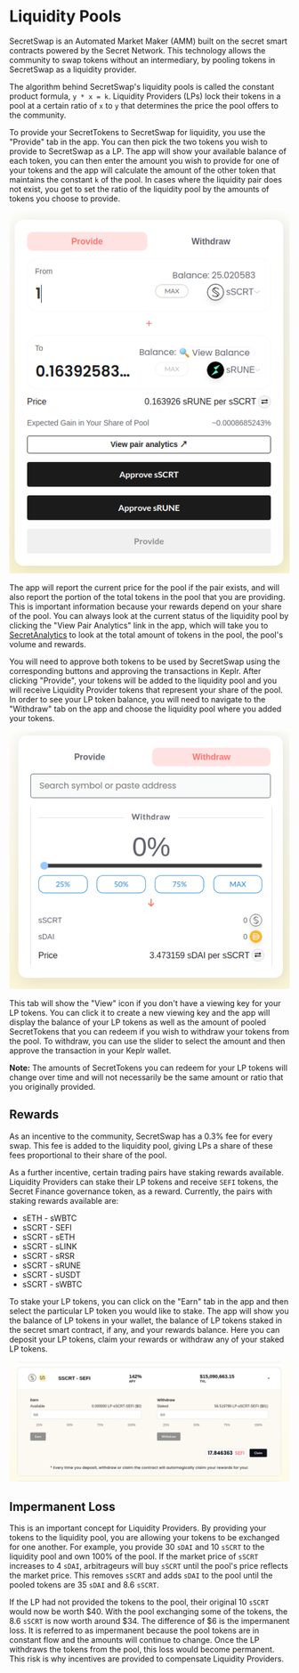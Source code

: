 # Liquidity Pools

SecretSwap is an Automated Market Maker (AMM) built on the secret smart contracts powered by the Secret Network. This technology allows the community to swap tokens without an intermediary, by pooling tokens in SecretSwap as a liquidity provider.

The algorithm behind SecretSwap's liquidity pools is called the constant product formula, `y * x = k`. Liquidity Providers (LPs) lock their tokens in a pool at a certain ratio of `x` to `y` that determines the price the pool offers to the community.

To provide your SecretTokens to SecretSwap for liquidity, you use the "Provide" tab in the app. You can then pick the two tokens you wish to provide to SecretSwap as a LP. The app will show your available balance of each token, you can then enter the amount you wish to provide for one of your tokens and the app will calculate the amount of the other token that maintains the constant `k` of the pool. In cases where the liquidity pair does not exist, you get to set the ratio of the liquidity pool by the amounts of tokens you choose to provide.

![](lp1.png "Liquidity")

The app will report the current price for the pool if the pair exists, and will also report the portion of the total tokens in the pool that you are providing. This is important information because your rewards depend on your share of the pool. You can always look at the current status of the liquidity pool by clicking the "View Pair Analytics" link in the app, which will take you to [SecretAnalytics](https://secretanalytics.xyz/) to look at the total amount of tokens in the pool, the pool's volume and rewards.

You will need to approve both tokens to be used by SecretSwap using the corresponding buttons and approving the transactions in Keplr. After clicking "Provide", your tokens will be added to the liquidity pool and you will receive Liquidity Provider tokens that represent your share of the pool. In order to see your LP token balance, you will need to navigate to the "Withdraw" tab on the app and choose the liquidity pool where you added your tokens. 

![](withdraw.png "Withdraw")

This tab will show the "View" icon if you don't have a viewing key for your LP tokens. You can click it to create a new viewing key and the app will display the balance of your LP tokens as well as the amount of pooled SecretTokens that you can redeem if you wish to withdraw your tokens from the pool. To withdraw, you can use the slider to select the amount and then approve the transaction in your Keplr wallet.

**Note:** The amounts of SecretTokens you can redeem for your LP tokens will change over time and will not necessarily be the same amount or ratio that you originally provided.

## Rewards

As an incentive to the community, SecretSwap has a 0.3% fee for every swap. This fee is added to the liquidity pool, giving LPs a share of these fees proportional to their share of the pool.

As a further incentive, certain trading pairs have staking rewards available. Liquidity Providers can stake their LP tokens and receive `SEFI` tokens, the Secret Finance governance token, as a reward. Currently, the pairs with staking rewards available are:

- sETH - sWBTC
- sSCRT - SEFI
- sSCRT - sETH
- sSCRT - sLINK
- sSCRT - sRSR
- sSCRT - sRUNE
- sSCRT - sUSDT
- sSCRT - sWBTC

To stake your LP tokens, you can click on the "Earn" tab in the app and then select the particular LP token you would like to stake. The app will show you the balance of LP tokens in your wallet, the balance of LP tokens staked in the secret smart contract, if any, and your rewards balance. Here you can deposit your LP tokens, claim your rewards or withdraw any of your staked LP tokens.

![](earn.png "Earn")

## Impermanent Loss

This is an important concept for Liquidity Providers. By providing your tokens to the liquidity pool, you are allowing your tokens to be exchanged for one another. For example, you provide 30 `sDAI` and 10 `sSCRT` to the liquidity pool and own 100% of the pool. If the market price of `sSCRT` increases to 4 `sDAI`, arbitrageurs will buy `sSCRT` until the pool's price reflects the market price. This removes `sSCRT` and adds `sDAI` to the pool until the pooled tokens are 35 `sDAI` and 8.6 `sSCRT`.

If the LP had not provided the tokens to the pool, their original 10 `sSCRT` would now be worth \$40. With the pool exchanging some of the tokens, the 8.6 `sSCRT` is now worth around \$34. The difference of \$6 is the impermanent loss. It is referred to as impermanent because the pool tokens are in constant flow and the amounts will continue to change. Once the LP withdraws the tokens from the pool, this loss would become permanent. This risk is why incentives are provided to compensate Liquidity Providers.
